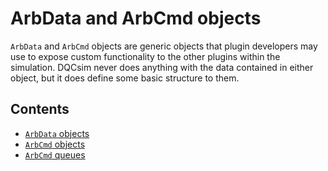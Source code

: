 # ArbData and ArbCmd objects

`ArbData` and `ArbCmd` objects are generic objects that plugin developers may
use to expose custom functionality to the other plugins within the simulation.
DQCsim never does anything with the data contained in either object, but it
does define some basic structure to them.

## Contents

 - [`ArbData` objects](arb.apigen.html)
 - [`ArbCmd` objects](cmd.apigen.html)
 - [`ArbCmd` queues](cq.apigen.html)
